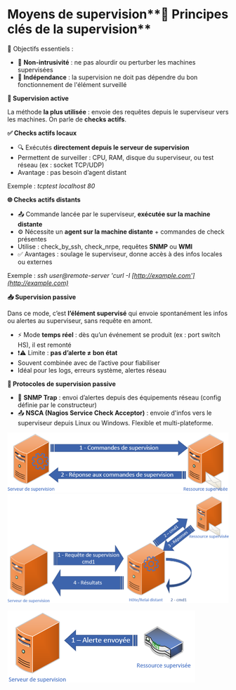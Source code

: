 # Moyens de supervision**🧩 Principes clés de la supervision**

🎯 Objectifs essentiels :

- 🛑 **Non-intrusivité** : ne pas alourdir ou perturber les machines supervisées
- 🔌 **Indépendance** : la supervision ne doit pas dépendre du bon fonctionnement de l'élément surveillé



**📡 Supervision active**

La méthode **la plus utilisée** : envoie des requêtes depuis le superviseur vers les machines. On parle de **checks actifs**.



**✅ Checks actifs locaux**

- 🔍 Exécutés **directement depuis le serveur de supervision**
- Permettent de surveiller : CPU, RAM, disque du superviseur, ou test réseau (ex : socket TCP/UDP)
- Avantage : pas besoin d’agent distant

Exemple : *tcptest localhost 80*



**🌐 Checks actifs distants**

- 📤 Commande lancée par le superviseur, **exécutée sur la machine distante**
- ⚙️ Nécessite un **agent sur la machine distante** + commandes de check présentes
- Utilise : check_by_ssh, check_nrpe, requêtes **SNMP** ou **WMI**
- ✅ Avantages : soulage le superviseur, donne accès à des infos locales ou externes

Exemple : *ssh user@remote-server 'curl -I [http://example.com'](http://example.com)*



**📥 Supervision passive**

Dans ce mode, c’est **l’élément supervisé** qui envoie spontanément les infos ou alertes au superviseur, sans requête en amont.

- ⚡ Mode **temps réel** : dès qu’un événement se produit (ex : port switch HS), il est remonté
- ❗⚠️ Limite : **pas d’alerte ≠ bon état**
- Souvent combinée avec de l’active pour fiabiliser
- Idéal pour les logs, erreurs système, alertes réseau



**📨 Protocoles de supervision passive**

- 📡 **SNMP Trap** : envoi d’alertes depuis des équipements réseau (config définie par le constructeur)
- 📤 **NSCA (Nagios Service Check Acceptor)** : envoie d'infos vers le superviseur depuis Linux ou Windows. Flexible et multi-plateforme.

![](../../media/Cours-Supervision-Centreon-Moyens-de-supervision-image1.png)![](../../media/Cours-Supervision-Centreon-Moyens-de-supervision-image2.png)



![](../../media/Cours-Supervision-Centreon-Moyens-de-supervision-image3.png)



